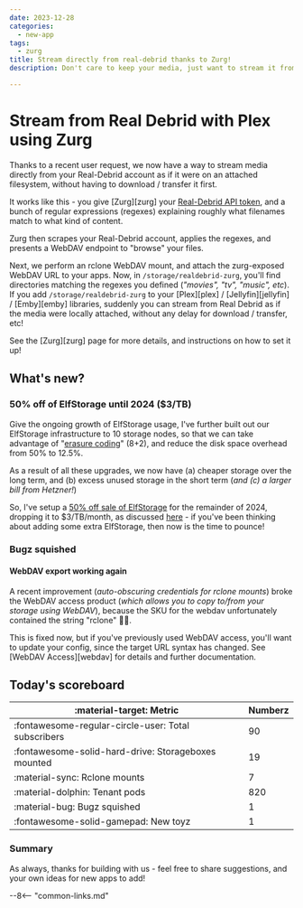 ```yaml
---
date: 2023-12-28
categories:
  - new-app
tags:
  - zurg
title: Stream directly from real-debrid thanks to Zurg!
description: Don't care to keep your media, just want to stream it from Real Debrid using Plex/Jelly/Emby? Zurg makes this happen!

---
```

# Stream from Real Debrid with Plex using Zurg

Thanks to a recent user request, we now have a way to stream media directly from your Real-Debrid account as if it were on an attached filesystem, without having to download / transfer it first.

<!-- more -->

It works like this - you give [Zurg][zurg] your [Real-Debrid API token](https://real-debrid.com/apitoken), and a bunch of regular expressions (regexes) explaining roughly what filenames match to what kind of content.

Zurg then scrapes your Real-Debrid account, applies the regexes, and presents a WebDAV endpoint to "browse" your files.

Next, we perform an rclone WebDAV mount, and attach the zurg-exposed WebDAV URL to your apps. Now, in `/storage/realdebrid-zurg`, you'll find directories matching the regexes you defined (*"movies", "tv", "music", etc*). If you add `/storage/realdebrid-zurg` to your [Plex][plex] / [Jellyfin][jellyfin] / [Emby][emby] libraries, suddenly you can stream from Real Debrid as if the media were locally attached, without any delay for download / transfer, etc! 

See the [Zurg][zurg] page for more details, and instructions on how to set it up!

## What's new?

### 50% off of ElfStorage until 2024 ($3/TB)

Give the ongoing growth of ElfStorage usage, I've further built out our ElfStorage infrastructure to 10 storage nodes, so that we can take advantage of "[erasure coding](https://docs.ceph.com/en/latest/rados/operations/erasure-code/)" (8+2), and reduce the disk space overhead from 50% to 12.5%. 

As a result of all these upgrades, we now have (a) cheaper storage over the long term, and (b) excess unused storage in the short term (*and \(c) a larger bill from Hetzner!*)

So, I've setup a [50% off sale of ElfStorage](https://store.elfhosted.com/product/elfstorage/) for the remainder of 2024, dropping it to $3/TB/month, as discussed [here](https://www.reddit.com/r/seedboxes/comments/18rkwm6/50_off_storage_3tb_at_elfhosted_until_2024/) - if you've been thinking about adding some extra ElfStorage, then now is the time to pounce!

### Bugz squished

#### WebDAV export working again

A recent improvement (*auto-obscuring credentials for rclone mounts*) broke the WebDAV access product (*which allows you to copy to/from your storage using WebDAV*), because the SKU for the webdav unfortunately contained the string "rclone" :man_facepalming:.

This is fixed now, but if you've previously used WebDAV access, you'll want to update your config, since the target URL syntax has changed. See [WebDAV Access][webdav] for details and further documentation.

## Today's scoreboard

:material-target: Metric | Numberz
---------|----------
:fontawesome-regular-circle-user: Total subscribers | 90
:fontawesome-solid-hard-drive: Storageboxes mounted | 19
:material-sync: Rclone mounts | 7
:material-dolphin: Tenant pods | 820
:material-bug: Bugz squished | 1
:fontawesome-solid-gamepad: New toyz | 1

### Summary

As always, thanks for building with us - feel free to share suggestions, and your own ideas for new apps to add!

--8<-- "common-links.md"